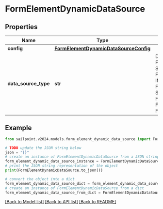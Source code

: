 # FormElementDynamicDataSource


## Properties

Name | Type | Description | Notes
------------ | ------------- | ------------- | -------------
**config** | [**FormElementDynamicDataSourceConfig**](FormElementDynamicDataSourceConfig.md) |  | [optional] 
**data_source_type** | **str** | DataSourceType is a FormElementDataSourceType value STATIC FormElementDataSourceTypeStatic INTERNAL FormElementDataSourceTypeInternal SEARCH FormElementDataSourceTypeSearch FORM_INPUT FormElementDataSourceTypeFormInput | [optional] 

## Example

```python
from sailpoint.v2024.models.form_element_dynamic_data_source import FormElementDynamicDataSource

# TODO update the JSON string below
json = "{}"
# create an instance of FormElementDynamicDataSource from a JSON string
form_element_dynamic_data_source_instance = FormElementDynamicDataSource.from_json(json)
# print the JSON string representation of the object
print(FormElementDynamicDataSource.to_json())

# convert the object into a dict
form_element_dynamic_data_source_dict = form_element_dynamic_data_source_instance.to_dict()
# create an instance of FormElementDynamicDataSource from a dict
form_element_dynamic_data_source_from_dict = FormElementDynamicDataSource.from_dict(form_element_dynamic_data_source_dict)
```
[[Back to Model list]](../README.md#documentation-for-models) [[Back to API list]](../README.md#documentation-for-api-endpoints) [[Back to README]](../README.md)


